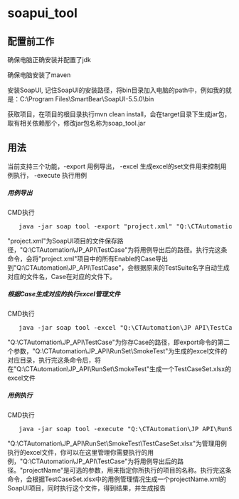 # soapui_tool

<h2>配置前工作</h2>
    <p>确保电脑正确安装并配置了jdk</p>
    <p>确保电脑安装了maven</p>
    <p>安装SoapUI, 记住SoapUI的安装路径，将bin目录加入电脑的path中，例如我的就是：C:\Program Files\SmartBear\SoapUI-5.5.0\bin</p>
    <p>获取项目，在项目的根目录执行mvn clean install，会在target目录下生成jar包，取有相关依赖那个，修改jar包名称为soap_tool.jar</p>
    

<h2>用法</h2>
当前支持三个功能，-export 用例导出， -excel 生成excel的set文件用来控制用例执行， -execute 执行用例

<h5>用例导出</h5>
<p>CMD执行</p>
<pre>
   java -jar soap_tool -export "project.xml" "Q:\CTAutomation\JP_API\TestCase" 
</pre>
<p>"project.xml"为SoapUI项目的文件保存路径，"Q:\CTAutomation\JP_API\TestCase"为将用例导出后的路径。执行完这条命令，会将"project.xml"项目中的所有Enable的Case导出到"Q:\CTAutomation\JP_API\TestCase"，会根据原来的TestSuite名字自动生成对应的文件名，Case在对应的文件下。</p>
  
<h5>根据Case生成对应的执行excel管理文件</h5>
<p>CMD执行</p>
<pre>
   java -jar soap_tool -excel "Q:\CTAutomation\JP_API\TestCase"  "Q:\CTAutomation\JP_API\RunSet\SmokeTest"
</pre>
<p>"Q:\CTAutomation\JP_API\TestCase"为你存Case的路径，即export命令的第二个参数，"Q:\CTAutomation\JP_API\RunSet\SmokeTest"为生成的excel文件的对应目录，执行完这条命令后，将在"Q:\CTAutomation\JP_API\RunSet\SmokeTest"生成一个TestCaseSet.xlsx的excel文件</p>

<h5>用例执行</h5>
<p>CMD执行</p>
<pre>
   java -jar soap_tool -execute "Q:\CTAutomation\JP_API\RunSet\SmokeTest\TestCaseSet.xlsx" "Q:\CTAutomation\JP_API\TestCase" "projectName"
</pre>
<p>"Q:\CTAutomation\JP_API\RunSet\SmokeTest\TestCaseSet.xlsx"为管理用例执行的excel文件，你可以在这里管理你需要执行的用例，"Q:\CTAutomation\JP_API\TestCase"为将用例导出后的路径。"projectName"是可选的参数，用来指定你所执行的项目的名称。执行完这条命令，会根据TestCaseSet.xlsx中的用例管理情况生成一个projectName.xml的SoapUI项目，同时执行这个文件，得到结果，并生成报告</p>
